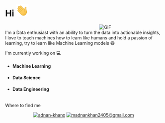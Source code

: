 <h1 align="left">Hi <img src="https://raw.githubusercontent.com/ABSphreak/ABSphreak/master/gifs/Hi.gif" width="40px" /></h1>

<!--
**Adnan-Khanx/Adnan-khanx** is a ✨ _special_ ✨ repository because its `README.md` (this file) appears on your GitHub profile.

Here are some ideas to get you started:

- 🔭 I’m currently working on ...
- 🌱 I’m currently learning ...
- 👯 I’m looking to collaborate on ...
- 🤔 I’m looking for help with ...
- 💬 Ask me about ...
- 📫 How to reach me: ...
- 😄 Pronouns: ...
- ⚡ Fun fact: ...
-->
<img align="right" alt="GIF" src="https://github.com/abhisheknaiidu/abhisheknaiidu/blob/master/code.gif?raw=true" width="40%" height="40%" /><br>
I'm a Data enthusiast with an ability to turn the data into actionable insights, I love to teach machines how to learn like humans and hold a passion of learning, try to learn like Machine Learning models :smile:

I'm currently working on :computer:
* #### Machine Learning
* #### Data Science
* #### Data Engineering
<br>
Where to find me
 <p align="center">
  <a href="https://www.linkedin.com/in/adnan-khanx/"><img src="https://img.shields.io/badge/linkedin-%230077B5.svg?&style=for-the-badge&logo=linkedin&logoColor=white" alt="adnan-khanx"></a>
  <a href="mailto:madnankhan2405@gmail.com"><img src="https://img.shields.io/badge/gmail-D14836?&style=for-the-badge&logo=gmail&logoColor=white" alt="madnankhan2405@gmail.com"></a>
</p>


